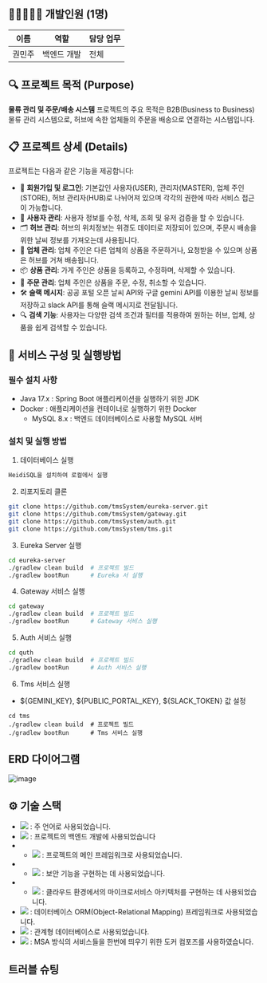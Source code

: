 ## 👩🏼‍🤝‍👩🏼 개발인원 (1명)

| 이름        | 역할     | 담당 업무                                          |
|-----------|--------|------------------------------------------------|
| 권민주       | 백엔드 개발 |               전체                       |

## 🔍 프로젝트 목적 (Purpose)

**물류 관리 및 주문/배송 시스템** 
프로젝트의 주요 목적은 B2B(Business to Business) 물류 관리 시스템으로, 허브에 속한 업체들의 주문을 배송으로 연결하는 시스템입니다.


## 📋 프로젝트 상세 (Details)

프로젝트는 다음과 같은 기능을 제공합니다:

- 🔐 **회원가입 및 로그인**: 기본값인 사용자(USER), 관리자(MASTER), 업체 주인(STORE), 허브 관리자(HUB)로 나뉘어져 있으며 각각의 권한에 따라 서비스 접근이 가능합니다.
- 🔐 **사용자 관리**: 사용자 정보를 수정, 삭제, 조회 및 유저 검증을 할 수 있습니다.
- 🗂️ **허브 관리**: 허브의 위치정보는 위경도 데이터로 저장되어 있으며, 주문시 배송을 위한 날씨 정보를 가져오는데 사용됩니다.
- 🏪 **업체 관리**: 업체 주인은 다른 업체의 상품을 주문하거나, 요청받을 수 있으며 상품은 허브를 거쳐 배송됩니다.
- 📦 **상품 관리**: 가게 주인은 상품을 등록하고, 수정하며, 삭제할 수 있습니다.
- 🛒 **주문 관리**: 업체 주인은 상품을 주문, 수정, 취소할 수 있습니다.
- 🛠️ **슬랙 메시지**: 공공 포털 오픈 날씨 API와 구글 gemini API를 이용한 날씨 정보를 저장하고 slack API를 통해 슬랙 메시지로 전달됩니다.
- 🔍 **검색 기능**: 사용자는 다양한 검색 조건과 필터를 적용하여 원하는 허브, 업체, 상품을 쉽게 검색할 수 있습니다.


## 📄 서비스 구성 및 실행방법

### 필수 설치 사항

- Java 17.x : Spring Boot 애플리케이션을 실행하기 위한 JDK
- Docker : 애플리케이션을 컨테이너로 실행하기 위한 Docker
  - MySQL 8.x : 백엔드 데이터베이스로 사용할 MySQL 서버

### 설치 및 실행 방법
1. 데이터베이스 실행
```bash
HeidiSQL을 설치하여 로컬에서 실행
```
2. 리포지토리 클론
```bash
git clone https://github.com/tmsSystem/eureka-server.git
git clone https://github.com/tmsSystem/gateway.git
git clone https://github.com/tmsSystem/auth.git
git clone https://github.com/tmsSystem/tms.git
```
3. Eureka Server 실행
```bash
cd eureka-server
./gradlew clean build  # 프로젝트 빌드
./gradlew bootRun      # Eureka 서 실행
```
4. Gateway 서비스 실행
```bash
cd gateway
./gradlew clean build  # 프로젝트 빌드
./gradlew bootRun      # Gateway 서비스 실행
```
5. Auth 서비스 실행
```bash
cd quth
./gradlew clean build  # 프로젝트 빌드
./gradlew bootRun      # Auth 서비스 실행
```
6. Tms 서비스 실행
  - ${GEMINI_KEY}, ${PUBLIC_PORTAL_KEY}, ${SLACK_TOKEN} 값 설정
```
cd tms
./gradlew clean build  # 프로젝트 빌드
./gradlew bootRun      # Tms 서비스 실행
```


## ERD 다이어그램
![image](https://github.com/user-attachments/assets/e1caf88b-2f79-4871-8735-19706bbe51ac)


## ⚙ 기술 스택
- <img src="https://img.shields.io/badge/java-007396?style=for-the-badge&logo=OpenJDK&logoColor=white"> : 주 언어로 사용되었습니다.
- <img src="https://img.shields.io/badge/Spring-6DB33F?style=for-the-badge&logo=Spring&logoColor=white"> : 프로젝트의 백엔드 개발에 사용되었습니다
- - <img src="https://img.shields.io/badge/springboot-6DB33F?style=for-the-badge&logo=springboot&logoColor=white"> : 프로젝트의 메인 프레임워크로 사용되었습니다.
- - <img src="https://img.shields.io/badge/Spring Security-6DB33F?style=for-the-badge&logo=Spring Security&logoColor=white"> : 보안 기능을 구현하는 데 사용되었습니다.
- - <img src="https://img.shields.io/badge/Spring Cloud-6DB33F?style=for-the-badge&logo=Spring cloud&logoColor=white"> : 클라우드 환경에서의 마이크로서비스 아키텍처를 구현하는 데 사용되었습니다.
- <img src="https://img.shields.io/badge/Hibernate-59666C?style=for-the-badge&logo=Hibernate&logoColor=white"> : 데이터베이스 ORM(Object-Relational Mapping) 프레임워크로 사용되었습니다.
- <img src="https://img.shields.io/badge/MySQL-4479A1?style=for-the-badge&logo=MySQL&logoColor=white"> : 관계형 데이터베이스로 사용되었습니다.
- <img src="https://img.shields.io/badge/docker-%230db7ed.svg?style=for-the-badge&logo=docker&logoColor=white"> : MSA 방식의 서비스들을 한번에 띄우기 위한 도커 컴포즈를 사용하였습니다.

## 트러블 슈팅
